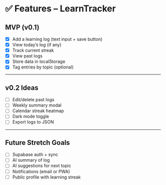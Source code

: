 # ✅ Features – LearnTracker

## MVP (v0.1)

- [x] Add a learning log (text input + save button)
- [x] View today’s log (if any)
- [x] Track current streak
- [x] View past logs
- [x] Store data in localStorage
- [x] Tag entries by topic (optional)

---

## v0.2 Ideas

- [ ] Edit/delete past logs
- [ ] Weekly summary modal
- [ ] Calendar streak heatmap
- [ ] Dark mode toggle
- [ ] Export logs to JSON

---

## Future Stretch Goals

- [ ] Supabase auth + sync
- [ ] AI summary of log
- [ ] AI suggestions for next topic
- [ ] Notifications (email or PWA)
- [ ] Public profile with learning streak
